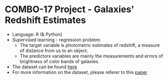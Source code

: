 # COMBO-17 Project - Galaxies' Redshift Estimates
- Language: R (& Python)
- Supervised learning - regression problem:
  - The target variable is photometric estimates of redshift, a measure of distance from us to an object.
  - The predictors variables are mainly the measurements and errors of brightness of color bands of galaxies.
- The dataset can be found [here](https://astrostatistics.psu.edu/datasets/COMBO17.html)
- For more information on the dataset, please referer to this [paper](https://arxiv.org/pdf/astro-ph/0403666.pdf)

